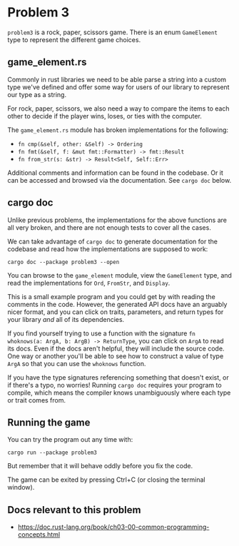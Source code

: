 # Problem 3

`problem3` is a rock, paper, scissors game. There is an enum `GameElement`
type to represent the different game choices.

## game_element.rs

Commonly in rust libraries we need to be able parse a string into a custom
type we've defined and offer some way for users of our library to represent
our type as a string.

For rock, paper, scissors, we also need a way to compare the items to each other
to decide if the player wins, loses, or ties with the computer.

The `game_element.rs` module has broken implementations for the following:

* `fn cmp(&self, other: &Self) -> Ordering`
* `fn fmt(&self, f: &mut fmt::Formatter) -> fmt::Result`
* `fn from_str(s: &str) -> Result<Self, Self::Err>`

Additional comments and information can be found in the codebase. Or it can
be accessed and browsed via the documentation. See `cargo doc` below.

## cargo doc

Unlike previous problems, the implementations for the above functions are all
very broken, and there are not enough tests to cover all the cases.

We can take advantage of `cargo doc` to generate documentation for the
codebase and read how the implementations are supposed to work:

```
cargo doc --package problem3 --open
```

You can browse to the `game_element` module, view the `GameElement` type,
and read the implementations for `Ord`, `FromStr`, and `Display`.

This is a small example program and you could get by with reading
the comments in the code. However, the generated API docs have an arguably
nicer format, and you can click on traits, parameters, and return types for
your library *and* all of its dependencies.

If you find yourself trying to use a function with the signature
`fn whoknows(a: ArgA, b: ArgB) -> ReturnType`, you can click on `ArgA` to read
its docs. Even if the docs aren't helpful, they will include the source
code. One way or another you'll be able to see how to construct a value of type
`ArgA` so that you can use the `whoknows` function.

If you have the type signatures referencing something that doesn't exist, or
if there's a typo, no worries! Running `cargo doc` requires your program
to compile, which means the compiler knows unambiguously where each type or
trait comes from.


## Running the game

You can try the program out any time with:

```
cargo run --package problem3
```

But remember that it will behave oddly before you fix the code.

The game can be exited by pressing Ctrl+C (or closing the terminal window).


## Docs relevant to this problem

* https://doc.rust-lang.org/book/ch03-00-common-programming-concepts.html


